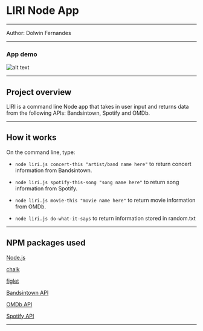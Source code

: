 <h1>LIRI Node App</h1>

<hr>

Author: Dolwin Fernandes

<hr>

<h3> App demo </h3>

![alt text](https://github.com/dolwinf "Liri Node App")

<hr>

<h2> Project overview</h2>
LIRI is a command line Node app that takes in user input and returns data from the following APIs: Bandsintown, Spotify and OMDb.
<hr>

<h2> How it works </h2>
On the command line, type:

- `node liri.js concert-this "artist/band name here"` to return concert information from Bandsintown.

- `node liri.js spotify-this-song "song name here"` to return song information from Spotify.

- `node liri.js movie-this "movie name here"` to return movie information from OMDb.

- `node liri.js do-what-it-says` to return information stored in random.txt

<hr>

<h2>NPM packages used</h2>

[Node.js](https://nodejs.org/en/)

[chalk](https://www.npmjs.com/package/chalk)

[figlet](https://www.npmjs.com/package/figlet)

[Bandsintown API](http://www.artists.bandsintown.com/bandsintown-api)

[OMDb API](http://www.omdbapi.com/)

[Spotify API](https://developer.spotify.com/documentation/web-api/)

<hr></hr>
